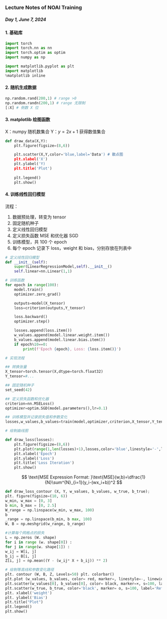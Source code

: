 ### Lecture Notes of NOAI Training
##### Day 1, June 7, 2024

#### 1. 基础库

```python
import torch
import torch.nn as nn
import torch.optim as optim
import numpy as np

import matplotlib.pyplot as plt
import matplotlib
%matplotlib inline
```

#### 2. 随机生成数据

```python
np.random.rand(200,1) # range >0
np.random.randn(200,1) # range 无限制
[:X] # 倒数 X 位
```
#### 3. matplotlib 绘图函数

X：numpy 随机数集合
Y：$y=2x+1$ 获得数值集合

```python
def draw_data(X,Y):
    plt.figure(figsize=(8,6))

    plt.scatter(X,Y,color='blue,label='Data') # 散点图
    plt.xlabel('X')
    plt.ylabel('Y)
    plt.title('Plot')
    
    plt.legend()
    plt.show()
```

#### 4. 训练线性回归模型

流程：

1. 数据预处理，转变为 tensor
2. 固定随机种子
3. 定义线性回归模型
4. 定义损失函数 MSE 和优化器 SGD
5. 训练模型，共 100 个 epoch
6. 每个 epoch 记录下 loss，weight 和 bias，分别存放在列表中

```python
# 定义线性回归模型
def __init__(self):
    super(LinearRegressionModel,self).__init__()
    self.linear=nn.Linear(1,1)

# 训练函数
for epoch in range(100):
    model.train()
    optimizer.zero_grad()

    outputs=model(X_tensor)
    loss=criterion(outputs,Y_tensor)

    loss.backward()
    optimizer.step()

    losses.append(loss.item())
    w_values.append(model.linear.weight.item())
    b_values.append(model.linear.bias.item())
    if epoch%10==0:
        print(f'Epoch {epoch}, Loss: {loss.item()}')

# 实现流程

## 转换张量
X_tensor=torch.tensor(X,dtype=torch.float32)
Y_tensor=#...

## 固定随机种子
set_seed(42)

## 定义损失函数和优化器
criterion=nn.MSELoss()
optimizer=optim.SGD(model.parameters(),lr=0.1)

## 训练模型并记录损失值和参数变化
losses,w_values,b_values=train(model,optimizer,criterion,X_tensor,Y_tensor)

# 绘制曲线图

def draw_loss(losses):
    plt.figure(figsize=(8,6))
    plt.plot(range(1,len(losses)+1),losses,color='blue',linestyle='-',linewidth=2)
    plt.xlabel('Epoch')
    plt.ylabel('Loss')
    plt.title('Loss Iteration')
    plt.show()
```

$$
\text{MSE Expression Format: }\text{MSE}(w,b)=\dfrac{1}{N}\sum^{N}_{i=1}(y_i-(wx_i+b))^2
$$


```python
def draw_loss_contour (X, Y, w_values, b_values, w_true, b_true);
plt. figure(figsize=(10, 6))
w_min, w_max = [0, 3]
b min, b_max = [0, 2.5]
W_range = np.linspace(w_min, w_max, 100)
b
_range = np.linspace(b_min, b max, 100)
W, B = np.meshgrid(w_range, b_range)

#计算每个网格点的损失
L = np.zeros (W. shape)
for i in range (w. shape[0]) :
for j in range(w. shape[1]) :
w_ij = W[i, j]
b_ij = B[i, j]
Z[i, j] = np.mean((Y - (w_ij* X + b_ij)) ** 2)

# 绘制等高线和参数变化路径
plt. contour (W, B, Z, Levels=50) plt. colorbar()
plt.plot (w_values, b_values, color= red, marker=, linestyle=-, linewidth=2, markersize=s, label= 'Optimized Path')
plt.scatter(w_values[0], b_values[0], color= black, marker=×, s=100, label='Initial Point')
plt.scatter(w_true, b_true, color='black', marker= o, s=100, label='Ref Point')
plt. xlabel('weight')
plt. ylabel('Bias')
plt.title("Plot")
plt.legend()
plt.show()
```